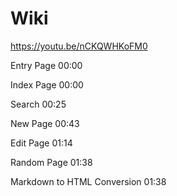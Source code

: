 # Wiki

https://youtu.be/nCKQWHKoFM0

Entry Page 00:00

Index Page 00:00

Search 00:25

New Page 00:43

Edit Page 01:14

Random Page 01:38

Markdown to HTML Conversion 01:38
